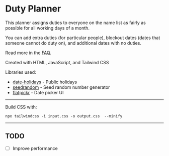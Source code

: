 # Duty Planner

This planner assigns duties to everyone on the name list as fairly as possible for all working days of a month.

You can add extra duties (for particular people), blockout dates (dates that someone cannot do duty on), and additional dates with no duties.

Read more in the [FAQ](FAQ.md).

Created with HTML, JavaScript, and Tailwind CSS

Libraries used:

- [date-holidays](https://github.com/commenthol/date-holidays) - Public holidays
- [seedrandom](https://github.com/davidbau/seedrandom) - Seed random number generator
- [flatpickr](https://github.com/flatpickr/flatpickr) - Date picker UI

---

Build CSS with:

```
npx tailwindcss -i input.css -o output.css  --minify
```

---

## TODO

- [ ] Improve performance
